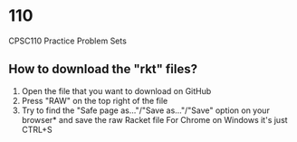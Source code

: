 # 110
CPSC110 Practice Problem Sets

## How to download the "rkt" files?
1. Open the file that you want to download on GitHub
2. Press "RAW" on the top right of the file
3. Try to find the "Safe page as..."/"Save as..."/"Save" option on your browser* and save the raw Racket file
For Chrome on Windows it's just CTRL+S
